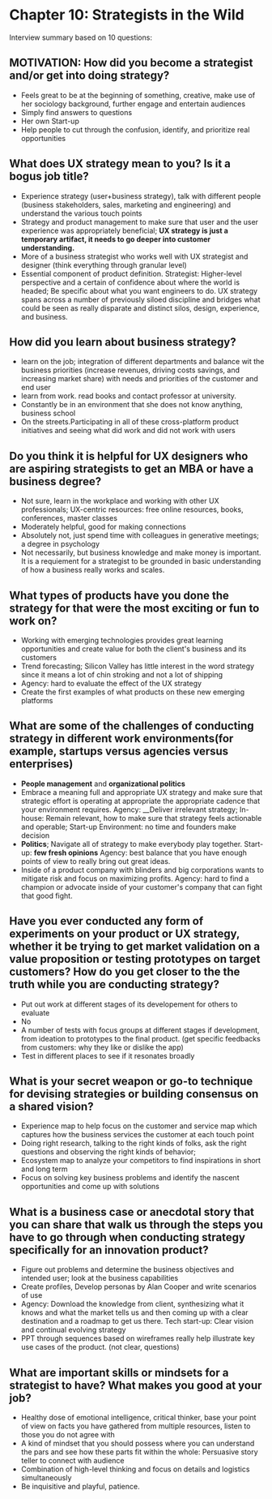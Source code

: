 # Chapter 10: Strategists in the Wild

Interview summary based on 10 questions:

## **MOTIVATION:** How did you become a strategist and/or get into doing strategy?

* Feels great to be at the beginning of something, creative, make use of her sociology background, further engage and entertain audiences
* Simply find answers to questions
* Her own Start-up 
* Help people to cut through the confusion, identify, and prioritize real opportunities 

## What does **UX strategy mean** to you? Is it a bogus job title?  

* Experience strategy \(user+business strategy\), talk with different people \(business stakeholders, sales, marketing and engineering\) and understand the various touch points
* Strategy and product management to make sure that user and the user experience was appropriately beneficial;  **UX strategy is just a temporary artifact, it needs to go deeper into customer understanding.**
* More of a business strategist who works well with UX strategist and designer \(think everything through granular level\)
* Essential component of product definition. Strategist: Higher-level perspective and a certain of confidence about where the world is headed; Be specific about what you want engineers to do. UX strategy spans across a number of previously siloed discipline and bridges what could be seen as really disparate and distinct silos, design, experience, and business.

## How did you learn about business strategy?

* learn on the job; integration of different departments and balance wit the business priorities \(increase revenues, driving costs savings, and increasing market share\) with needs and priorities of the customer and end user
* learn from work. read books and contact professor at university.
* Constantly be in an environment that she does not know anything, business school
* On the streets.Participating in all of these cross-platform product initiatives and seeing what did work and did not work with users

## Do you think it is helpful for UX designers who are aspiring strategists to get an **MBA or have a business degree**?

* Not sure, learn in the workplace and working with other UX professionals; UX-centric resources: free online resources, books, conferences, master classes
* Moderately helpful, good for making connections
* Absolutely not, just spend time with colleagues in generative meetings; a degree in psychology
* Not necessarily, but business knowledge and make money is important. It is a requiement for a strategist to be grounded in basic understanding of how a business really works and scales.

## What types of products have you done the strategy for that were **the most exciting or fun** to work on?

* Working with emerging technologies provides great learning opportunities and create value for both the client's business and its customers
* Trend forecasting; Silicon Valley has little interest in the word strategy since it means a lot of chin stroking and not a lot of shipping
* Agency: hard to evaluate the effect of the UX strategy
* Create the first examples of what products on these new emerging platforms



## What are some of the **challenges** of conducting strategy in different work environments\(for example, startups versus agencies versus enterprises\)

* **People management** and **organizational politics** 
* Embrace a meaning full and appropriate UX strategy and make sure that strategic effort is operating at appropriate the appropriate cadence that your environment requires. Agency: __Deliver irrelevant strategy; In-house: Remain relevant, how to make sure that strategy feels actionable and operable; Start-up Environment: no time and founders make decision
* **Politics**; Navigate all of strategy to make everybody play together. Start-up: **few fresh opinions** Agency: best balance that you have enough points of view to really bring out great ideas.
* Inside of a product company with blinders and big corporations wants to mitigate risk and focus on maximizing profits. Agency: hard to find a champion or advocate inside of your customer's company that can fight that good fight.

## Have you ever conducted any form of **experiments** on your product or UX strategy, whether it be trying to get **market validation** on a value proposition or testing prototypes on target customers? **How do you get closer to the the truth** while you are conducting strategy?

* Put out work at different stages of its developement for others to evaluate
* No
* A number of tests with focus groups at different stages if development, from ideation to prototypes to the final product. \(get specific feedbacks from customers: why they like or dislike the app\)
* Test in different places to see if it resonates broadly

## What is your **secret weapon** or go-to technique for devising strategies or building consensus on a shared vision?

* Experience map to help focus on the customer and service map which captures how the business services the customer at each touch point
* Doing right research, talking to the right kinds of folks, ask the right questions and observing the right kinds of behavior;
* Ecosystem map to analyze your competitors to find inspirations in short and long term
* Focus on solving key business problems and identify the nascent opportunities and come up with solutions

## What is a **business case or anecdotal story** that you can share that walk us through the steps you have to go through when conducting strategy specifically for an innovation product?

* Figure out problems and determine the business objectives and intended user; look at the business capabilities
* Create profiles, Develop personas by Alan Cooper and write scenarios of use 
* Agency: Download the knowledge from client, synthesizing what it knows and what the market tells us and then coming up with a clear destination and a roadmap to get us there. Tech start-up:  Clear vision and continual evolving strategy
* PPT through sequences based on wireframes really help illustrate key use cases of the product. \(not clear, questions\)

## What are **important skills or mindsets** for a strategist to have? What makes you good at your job?

* Healthy dose of emotional intelligence, critical thinker, base your point of view on facts you have gathered from multiple resources, listen to those you do not agree with
* A kind of mindset that you should possess where you can understand the pars and see how these parts fit within the whole: Persuasive story teller to connect with audience
* Combination of high-level thinking and focus on details and logistics simultaneously
* Be inquisitive and playful, patience.





